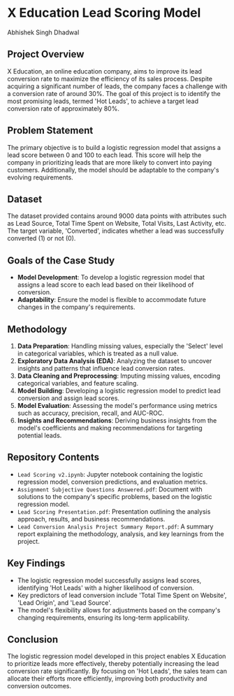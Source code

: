 
# X Education Lead Scoring Model
Abhishek Singh Dhadwal
## Project Overview
X Education, an online education company, aims to improve its lead conversion rate to maximize the efficiency of its sales process. Despite acquiring a significant number of leads, the company faces a challenge with a conversion rate of around 30%. The goal of this project is to identify the most promising leads, termed 'Hot Leads', to achieve a target lead conversion rate of approximately 80%.

## Problem Statement
The primary objective is to build a logistic regression model that assigns a lead score between 0 and 100 to each lead. This score will help the company in prioritizing leads that are more likely to convert into paying customers. Additionally, the model should be adaptable to the company's evolving requirements.

## Dataset
The dataset provided contains around 9000 data points with attributes such as Lead Source, Total Time Spent on Website, Total Visits, Last Activity, etc. The target variable, 'Converted', indicates whether a lead was successfully converted (1) or not (0).

## Goals of the Case Study
- **Model Development**: To develop a logistic regression model that assigns a lead score to each lead based on their likelihood of conversion.
- **Adaptability**: Ensure the model is flexible to accommodate future changes in the company's requirements.

## Methodology
1. **Data Preparation**: Handling missing values, especially the 'Select' level in categorical variables, which is treated as a null value.
2. **Exploratory Data Analysis (EDA)**: Analyzing the dataset to uncover insights and patterns that influence lead conversion rates.
3. **Data Cleaning and Preprocessing**: Imputing missing values, encoding categorical variables, and feature scaling.
4. **Model Building**: Developing a logistic regression model to predict lead conversion and assign lead scores.
5. **Model Evaluation**: Assessing the model's performance using metrics such as accuracy, precision, recall, and AUC-ROC.
6. **Insights and Recommendations**: Deriving business insights from the model's coefficients and making recommendations for targeting potential leads.

## Repository Contents
- `Lead Scoring v2.ipynb`: Jupyter notebook containing the logistic regression model, conversion predictions, and evaluation metrics.
- `Assignment Subjective Questions Answered.pdf`: Document with solutions to the company's specific problems, based on the logistic regression model.
- `Lead Scoring Presentation.pdf`: Presentation outlining the analysis approach, results, and business recommendations.
- `Lead Conversion Analysis Project Summary Report.pdf`: A summary report explaining the methodology, analysis, and key learnings from the project.

## Key Findings
- The logistic regression model successfully assigns lead scores, identifying 'Hot Leads' with a higher likelihood of conversion.
- Key predictors of lead conversion include 'Total Time Spent on Website', 'Lead Origin', and 'Lead Source'.
- The model's flexibility allows for adjustments based on the company's changing requirements, ensuring its long-term applicability.

## Conclusion
The logistic regression model developed in this project enables X Education to prioritize leads more effectively, thereby potentially increasing the lead conversion rate significantly. By focusing on 'Hot Leads', the sales team can allocate their efforts more efficiently, improving both productivity and conversion outcomes.